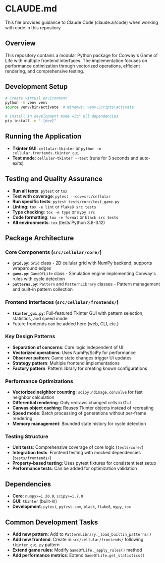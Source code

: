 # CLAUDE.md

This file provides guidance to Claude Code (claude.ai/code) when working with code in this repository.

## Overview

This repository contains a modular Python package for Conway's Game of Life with multiple frontend interfaces. The implementation focuses on performance optimization through vectorized operations, efficient rendering, and comprehensive testing.

## Development Setup

```bash
# Create virtual environment
python -m venv venv
source venv/bin/activate  # Windows: venv\Scripts\activate

# Install in development mode with all dependencies
pip install -e ".[dev]"
```

## Running the Application

- **Tkinter GUI**: `cellular-tkinter` or `python -m cellular.frontends.tkinter_gui`
- **Test mode**: `cellular-tkinter --test` (runs for 3 seconds and auto-exits)

## Testing and Quality Assurance

- **Run all tests**: `pytest` or `tox`
- **Test with coverage**: `pytest --cov=src/cellular`
- **Run specific tests**: `pytest tests/core/test_game.py`
- **Linting**: `tox -e lint` or `flake8 src tests`
- **Type checking**: `tox -e type` or `mypy src`
- **Code formatting**: `tox -e format` or `black src tests`
- **All environments**: `tox` (tests Python 3.8-3.12)

## Package Architecture

### Core Components (`src/cellular/core/`)

- **`grid.py`**: `Grid` class - 2D cellular grid with NumPy backend, supports wraparound edges
- **`game.py`**: `GameOfLife` class - Simulation engine implementing Conway's rules with cycle detection  
- **`patterns.py`**: `Pattern` and `PatternLibrary` classes - Pattern management and built-in pattern collection

### Frontend Interfaces (`src/cellular/frontends/`)

- **`tkinter_gui.py`**: Full-featured Tkinter GUI with pattern selection, statistics, and speed mode
- Future frontends can be added here (web, CLI, etc.)

### Key Design Patterns

- **Separation of concerns**: Core logic independent of UI
- **Vectorized operations**: Uses NumPy/SciPy for performance
- **Observer pattern**: Game state changes trigger UI updates  
- **Strategy pattern**: Multiple frontend implementations
- **Factory pattern**: Pattern library for creating known configurations

### Performance Optimizations

- **Vectorized neighbor counting**: `scipy.ndimage.convolve` for fast neighbor calculation
- **Differential rendering**: Only redraws changed cells in GUI
- **Canvas object caching**: Reuses Tkinter objects instead of recreating
- **Speed mode**: Batch processing of generations without per-frame rendering
- **Memory management**: Bounded state history for cycle detection

### Testing Structure

- **Unit tests**: Comprehensive coverage of core logic (`tests/core/`)
- **Integration tests**: Frontend testing with mocked dependencies (`tests/frontends/`)
- **Property-based testing**: Uses pytest fixtures for consistent test setup
- **Performance tests**: Can be added for optimization validation

## Dependencies

- **Core**: `numpy>=1.20.0`, `scipy>=1.7.0`
- **GUI**: `tkinter` (built-in)
- **Development**: `pytest`, `pytest-cov`, `black`, `flake8`, `mypy`, `tox`

## Common Development Tasks

- **Add new pattern**: Add to `PatternLibrary._load_builtin_patterns()`
- **Add new frontend**: Create in `src/cellular/frontends/` following `tkinter_gui.py` pattern
- **Extend game rules**: Modify `GameOfLife._apply_rules()` method
- **Add performance metrics**: Extend `GameOfLife.get_statistics()`